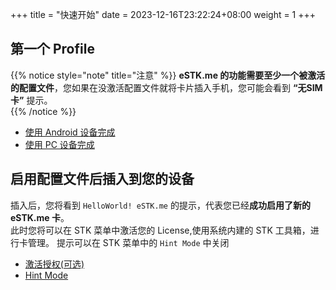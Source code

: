 +++
title = "快速开始"
date =  2023-12-16T23:22:24+08:00
weight = 1
+++

## 第一个 Profile

{{% notice style="note" title="注意" %}}
**eSTK.me 的功能需要至少一个被激活的配置文件**，您如果在没激活配置文件就将卡片插入手机，您可能会看到 **“无SIM卡”** 提示。  
{{% /notice %}}

- [使用 Android 设备完成](./android)
- [使用 PC 设备完成](./pc)

## 启用配置文件后插入到您的设备

插入后，您将看到 `HelloWorld! eSTK.me` 的提示，代表您已经**成功启用了新的 eSTK.me 卡**。  
此时您将可以在 STK 菜单中激活您的 License,使用系统内建的 STK 工具箱，进行卡管理。
提示可以在 STK 菜单中的 `Hint Mode` 中关闭

- [激活授权(可选)](./activate-lic)
- [Hint Mode](../stk/settings/hint-mode)
